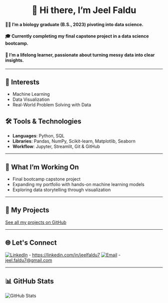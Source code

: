 <h1 align="center">👋 Hi there, I’m Jeel Faldu</h1>

#### 👩‍🔬 I’m a biology graduate (B.S., 2023) pivoting into data science.  
#### 🎓 Currently completing my final capstone project in a data science bootcamp.  
#### 🌱 I’m a lifelong learner, passionate about turning messy data into clear insights.

---

## 🧠 Interests
- Machine Learning
- Data Visualization
- Real-World Problem Solving with Data

## 🛠 Tools & Technologies
- **Languages**: Python, SQL  
- **Libraries**: Pandas, NumPy, Scikit-learn, Matplotlib, Seaborn  
- **Workflow**: Jupyter, Streamlit, Git & GitHub

---

## 📁 What I’m Working On
- Final bootcamp capstone project
- Expanding my portfolio with hands-on machine learning models
- Exploring data storytelling through visualization

---

## 📂 My Projects

[See all my projects on GitHub](https://github.com/jeelfaldu7?tab=repositories)

---

## 🌐 Let's Connect
[![LinkedIn](https://img.shields.io/badge/LinkedIn-blue?logo=linkedin&logoColor=white)](https://linkedin.com/in/jeelfaldu7) - https://linkedin.com/in/jeelfaldu7
[![Email](https://img.shields.io/badge/Email-D14836?logo=gmail&logoColor=white)](mailto:jeel.faldu7@gmail.com) - jeel.faldu7@gmail.com

---

## 📊 GitHub Stats
![GitHub Stats](https://github-readme-stats.vercel.app/api?username=jeelfaldu7&show_icons=true&theme=default&cache_seconds=0)

